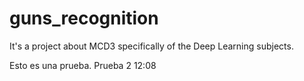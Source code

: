 # guns_recognition
It's a project about MCD3 specifically of the Deep Learning subjects.

Esto es una prueba.
Prueba 2 12:08